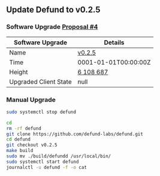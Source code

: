 ## Update Defund to v0.2.5
### Software Upgrade [Proposal #4](https://defund.explorers.guru/proposal/4)

|Software Upgrade | Details|
|-----------------|--------|
|Name | [v0.2.5](https://github.com/defund-labs/defund/releases/tag/v0.2.5) |
|Time | 0001-01-01T00:00:00Z |
|Height | [6 108 687](https://defund.explorers.guru/block/6108687) |
|Upgraded Client State | null |

### Manual Upgrade
```bash
sudo systemctl stop defund

cd
rm -rf defund
git clone https://github.com/defund-labs/defund.git
cd defund
git checkout v0.2.5
make build
sudo mv ./build/defundd /usr/local/bin/
sudo systemctl start defund
journalctl -u defund -f -o cat
```
